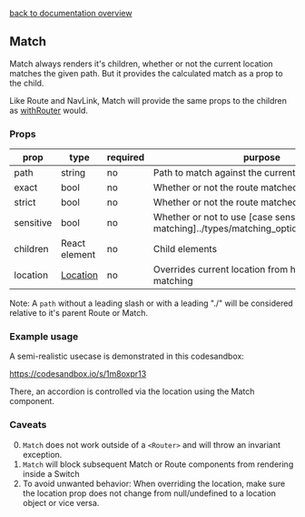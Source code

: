 [back to documentation overview](../readme.md)

## Match

Match always renders it's children, whether or not the current location matches the given path. But it provides the calculated match as a prop to the child.

Like Route and NavLink, Match will provide the same props to the children as [withRouter](../functions/withRouter) would.

### Props

| prop      | type          | required | purpose |
|-----------|---------------|----------|---------|
| path      | string        | no       | Path to match against the current location
| exact     | bool          | no       | Whether or not the route matched [exactly](../types/matching_options.md#exact)
| strict    | bool          | no       | Whether or not the route matched [strictly](../types/matching_options.md#strict)
| sensitive | bool          | no       | Whether or not to use [case sensitive matching]../types/matching_options.md#sensitive)
| children  | React element | no       | Child elements
| location  | [Location](../types/Location.md)| no       | Overrides current location from history for matching

Note: A ```path``` without a leading slash or with a leading "./" will be considered relative to it's parent Route or Match.

### Example usage

A semi-realistic usecase is demonstrated in this codesandbox:

https://codesandbox.io/s/1m8oxpr13

There, an accordion is controlled via the location using the Match component.

### Caveats

0. ```Match``` does not work outside of a ```<Router>``` and will throw an invariant exception.
1. ```Match``` will block subsequent Match or Route components from rendering inside a Switch
2. To avoid unwanted behavior: When overriding the location, make sure the location prop does not change from null/undefined to a location object or vice versa.
